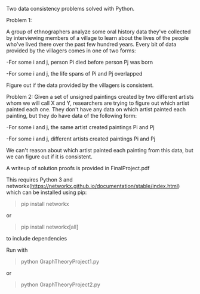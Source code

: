 Two data consistency problems solved with Python.

Problem 1:

A group of ethnographers analyze some oral history data they've collected by interviewing members of a village to learn about the lives of the people who've lived there over the past few hundred years. Every bit of data provided by the villagers comes in one of two forms:

-For some i and j, person Pi died before person Pj was born

-For some i and j, the life spans of Pi and Pj overlapped

Figure out if the data provided by the villagers is consistent.

Problem 2:
Given a set of unsigned paintings created by two different artists whom we will call X and Y, researchers are trying to figure out which artist painted each one. They don't have any data on which artist painted each painting, but they do have data of the following form:

-For some i and j, the same artist created paintings Pi and Pj

-For some i and j, different artists created paintings Pi and Pj

We can't reason about which artist painted each painting from this data, but we can figure out if it is consistent.

A writeup of solution proofs is provided in FinalProject.pdf

This requires Python 3 and networkx(https://networkx.github.io/documentation/stable/index.html) which can be installed using pip:

>pip install networkx

or

>pip install networkx[all]

to include dependencies

Run with

>python GraphTheoryProject1.py

or

>python GraphTheoryProject2.py
